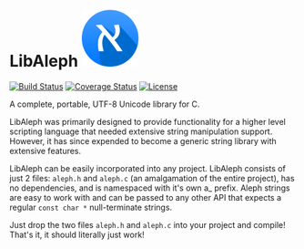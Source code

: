 LibAleph <img src="doc/logo.png?raw=true" alt="LibAleph" height="100px" /> 
=============
[![Build Status](https://img.shields.io/travis/ZigWap/LibAleph.svg)](https://travis-ci.org/ZigWap/LibAleph) [![Coverage Status](https://img.shields.io/coveralls/ZigWap/LibAleph/master.svg)](https://coveralls.io/r/ZigWap/LibAleph?branch=master)
[![License](https://img.shields.io/badge/license-MIT-blue.svg)](http://opensource.org/licenses/MIT)

A complete, portable, UTF-8 Unicode library for C.

LibAleph was primarily designed to provide functionality for a higher level scripting language that needed extensive string manipulation support. However, it has since expended to become a generic string library with extensive features. 

LibAleph can be easily incorporated into any project. LibAleph consists of just 2 files: `aleph.h` and `aleph.c` (an amalgamation of the entire project), has no dependencies, and is namespaced with it's own a_ prefix. Aleph strings are easy to work with and can be passed to any other API that expects a regular `const char *` null-terminate strings.

Just drop the two files `aleph.h` and `aleph.c` into your project and compile! That's it, it should literally just work!
